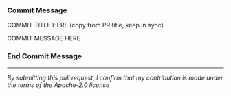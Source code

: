 ### Commit Message
COMMIT TITLE HERE (copy from PR title, keep in sync)

COMMIT MESSAGE HERE
### End Commit Message

----

*By submitting this pull request, I confirm that my contribution is made under the terms of the Apache-2.0 license*
